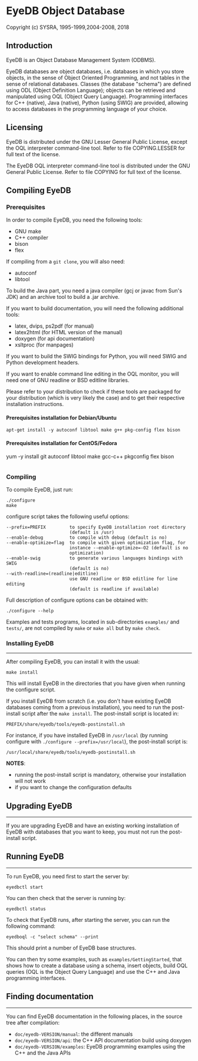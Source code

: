 # EyeDB Object Database

Copyright (c) SYSRA, 1995-1999,2004-2008, 2018

## Introduction

EyeDB is an Object Database Management System (ODBMS).

EyeDB databases are object databases, i.e. databases in which you store objects, in the sense of Object Oriented Programming, and not tables in the sense of relational databases. Classes (the database "schema") are defined using ODL (Object Definition Language); objects can be retrieved and manipulated using OQL (Object Query Language). Programming interfaces for C++ (native), Java (native), Python (using SWIG) are provided, allowing to access databases in the programming language of your choice.


## Licensing

EyeDB is distributed under the GNU Lesser General Public License,
except the OQL interpreter command-line tool. Refer to file
COPYING.LESSER for full text of the license.

The EyeDB OQL interpreter command-line tool is distributed under the
GNU General Public License. Refer to file COPYING for full text of the
license.

## Compiling EyeDB

### Prerequisites

In order to compile EyeDB, you need the following tools:

* GNU make
* C++ compiler
* bison
* flex

If compiling from a `git clone`, you will also need:

* autoconf
* libtool

To build the Java part, you need a java compiler (gcj or javac from Sun's JDK) and an archive tool to build a .jar archive.

If you want to build documentation, you will need the following additional tools:

* latex, dvips, ps2pdf (for manual)
* latex2html (for HTML version of the manual)
* doxygen (for api documentation)
* xsltproc (for manpages)

If you want to build the SWIG bindings for Python, you will need SWIG  and Python development headers.

If you want to enable command line editing in the OQL monitor, you will need one of GNU readline or BSD editline libraries.

Please refer to your distribution to check if these tools are packaged for your distribution (which is very likely the case) and to get their respective installation instructions.

#### Prerequisites installation for Debian/Ubuntu

```
apt-get install -y autoconf libtool make g++ pkg-config flex bison
```

#### Prerequisites installation for CentOS/Fedora

yum -y install git autoconf libtool make gcc-c++ pkgconfig flex bison
```
```

### Compiling

To compile EyeDB, just run:

```
./configure
make
```

configure script takes the following useful options:

```
--prefix=PREFIX         to specify EyeDB installation root directory 
                        (default is /usr)
--enable-debug          to compile with debug (default is no)
--enable-optimize=flag  to compile with given optimization flag, for 
                        instance --enable-optimize=-O2 (default is no 
                        optimization)
--enable-swig           to generate various languages bindings with SWIG 
                        (default is no)
--with-readline=(readline|editline)
                        use GNU readline or BSD editline for line editing
                        (default is readline if available)
```

Full description of configure options can be obtained with:

```
./configure --help
```

Examples and tests programs, located in sub-directories `examples/` and
`tests/`, are not compiled by `make` or `make all` but by `make check`.


### Installing EyeDB
----------------

After compiling EyeDB, you can install it with the usual:

```
make install
```

This will install EyeDB in the directories that you have given when
running the configure script.

If you install EyeDB from scratch (i.e. you don't have existing EyeDB
databases coming from a previous installation), you need to run the 
post-install script after the `make install`. The post-install script
is located in:

```
PREFIX/share/eyedb/tools/eyedb-postinstall.sh 
```

For instance, if you have installed EyeDB in `/usr/local` (by running configure with `./configure --prefix=/usr/local`), the 
post-install script is:

```
/usr/local/share/eyedb/tools/eyedb-postinstall.sh 
```

**NOTES**:

* running the post-install script is mandatory, otherwise your
installation will not work
* if you want to change the configuration defaults

## Upgrading EyeDB
---------------

If you are upgrading EyeDB and have an existing working installation of 
EyeDB with databases that you want to keep, you must not run the 
post-install script.


## Running EyeDB
-------------

To run EyeDB, you need first to start the server by:

```
eyedbctl start
```

You can then check that the server is running by:

```
eyedbctl status
```

To check that EyeDB runs, after starting the server, you can run the
following command:

```
eyedboql -c "select schema" --print
```

This should print a number of EyeDB base structures.

You can then try some examples, such as `examples/GettingStarted`, that 
shows how to create a database using a schema, insert objects, build
OQL queries (OQL is the Object Query Language) and use the C++ and Java
programming interfaces.


## Finding documentation
---------------------

You can find EyeDB documentation in the following places, in the
source tree after compilation:

* `doc/eyedb-VERSION/manual`: the different manuals
* `doc/eyedb-VERSION/api`: the C++ API documentation build using doxygen
* `doc/eyedb-VERSION/examples`: EyeDB programming examples using the C++
and the Java APIs
